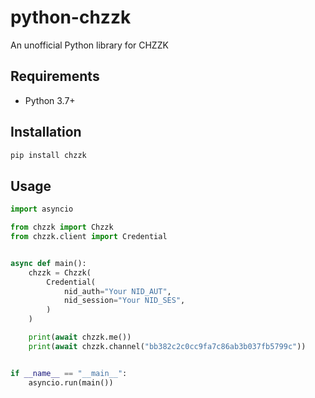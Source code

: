 # python-chzzk
An unofficial Python library for CHZZK

## Requirements
- Python 3.7+

## Installation
```python
pip install chzzk
```

## Usage
```python
import asyncio

from chzzk import Chzzk
from chzzk.client import Credential


async def main():
    chzzk = Chzzk(
        Credential(
            nid_auth="Your NID_AUT",
            nid_session="Your NID_SES",
        )
    )

    print(await chzzk.me())
    print(await chzzk.channel("bb382c2c0cc9fa7c86ab3b037fb5799c"))


if __name__ == "__main__":
    asyncio.run(main())
```